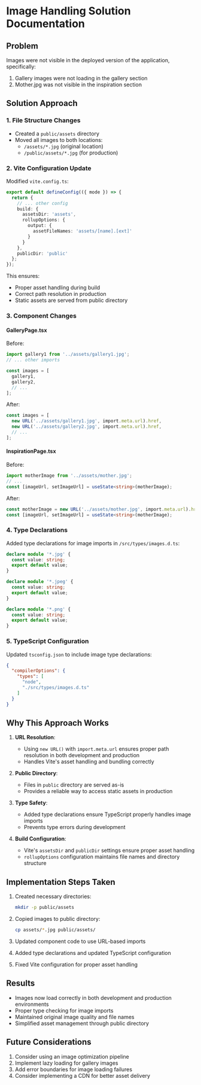 # Image Handling Solution Documentation

## Problem
Images were not visible in the deployed version of the application, specifically:
1. Gallery images were not loading in the gallery section
2. Mother.jpg was not visible in the inspiration section

## Solution Approach

### 1. File Structure Changes
- Created a `public/assets` directory
- Moved all images to both locations:
  - `/assets/*.jpg` (original location)
  - `/public/assets/*.jpg` (for production)

### 2. Vite Configuration Update
Modified `vite.config.ts`:
```typescript
export default defineConfig(({ mode }) => {
  return {
    // ... other config
    build: {
      assetsDir: 'assets',
      rollupOptions: {
        output: {
          assetFileNames: 'assets/[name].[ext]'
        }
      }
    },
    publicDir: 'public'
  };
});
```
This ensures:
- Proper asset handling during build
- Correct path resolution in production
- Static assets are served from public directory

### 3. Component Changes

#### GalleryPage.tsx
Before:
```typescript
import gallery1 from '../assets/gallery1.jpg';
// ... other imports

const images = [
  gallery1,
  gallery2,
  // ...
];
```

After:
```typescript
const images = [
  new URL('../assets/gallery1.jpg', import.meta.url).href,
  new URL('../assets/gallery2.jpg', import.meta.url).href,
  // ...
];
```

#### InspirationPage.tsx
Before:
```typescript
import motherImage from '../assets/mother.jpg';
// ...
const [imageUrl, setImageUrl] = useState<string>(motherImage);
```

After:
```typescript
const motherImage = new URL('../assets/mother.jpg', import.meta.url).href;
const [imageUrl, setImageUrl] = useState<string>(motherImage);
```

### 4. Type Declarations
Added type declarations for image imports in `/src/types/images.d.ts`:
```typescript
declare module '*.jpg' {
  const value: string;
  export default value;
}

declare module '*.jpeg' {
  const value: string;
  export default value;
}

declare module '*.png' {
  const value: string;
  export default value;
}
```

### 5. TypeScript Configuration
Updated `tsconfig.json` to include image type declarations:
```json
{
  "compilerOptions": {
    "types": [
      "node",
      "./src/types/images.d.ts"
    ]
  }
}
```

## Why This Approach Works

1. **URL Resolution**:
   - Using `new URL()` with `import.meta.url` ensures proper path resolution in both development and production
   - Handles Vite's asset handling and bundling correctly

2. **Public Directory**:
   - Files in `public` directory are served as-is
   - Provides a reliable way to access static assets in production

3. **Type Safety**:
   - Added type declarations ensure TypeScript properly handles image imports
   - Prevents type errors during development

4. **Build Configuration**:
   - Vite's `assetsDir` and `publicDir` settings ensure proper asset handling
   - `rollupOptions` configuration maintains file names and directory structure

## Implementation Steps Taken

1. Created necessary directories:
   ```bash
   mkdir -p public/assets
   ```

2. Copied images to public directory:
   ```bash
   cp assets/*.jpg public/assets/
   ```

3. Updated component code to use URL-based imports

4. Added type declarations and updated TypeScript configuration

5. Fixed Vite configuration for proper asset handling

## Results
- Images now load correctly in both development and production environments
- Proper type checking for image imports
- Maintained original image quality and file names
- Simplified asset management through public directory

## Future Considerations
1. Consider using an image optimization pipeline
2. Implement lazy loading for gallery images
3. Add error boundaries for image loading failures
4. Consider implementing a CDN for better asset delivery